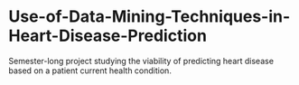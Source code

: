 # Use-of-Data-Mining-Techniques-in-Heart-Disease-Prediction
Semester-long project studying the viability of predicting heart disease based on a patient current health condition.
